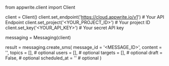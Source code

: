 from appwrite.client import Client

client = Client()
client.set_endpoint('https://cloud.appwrite.io/v1') # Your API Endpoint
client.set_project('&lt;YOUR_PROJECT_ID&gt;') # Your project ID
client.set_key('&lt;YOUR_API_KEY&gt;') # Your secret API key

messaging = Messaging(client)

result = messaging.create_sms(
    message_id = '<MESSAGE_ID>',
    content = '<CONTENT>',
    topics = [], # optional
    users = [], # optional
    targets = [], # optional
    draft = False, # optional
    scheduled_at = '' # optional
)
